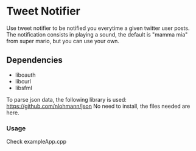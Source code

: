 # Tweet Notifier

Use tweet notifier to be notified you everytime a given
twitter user posts. The notification consists in playing a sound, the default
is "mamma mia" from super mario, but you can use your own.

## Dependencies
- liboauth
- libcurl
- libsfml

To parse json data, the following library is used:
https://github.com/nlohmann/json
No need to install, the files needed are here.

### Usage
Check exampleApp.cpp
